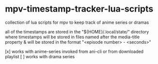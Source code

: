 # mpv-timestamp-tracker-lua-scripts
collection of lua scripts for mpv to keep track of anime series or dramas

all of the timestamps are stored in the "${HOME}/.local/state/" directory where timestamps will be stored in files named after the media-title property & will be stored in the format "\<episode number\> - \<seconds\>"


[x] works with anime-series invoked from ani-cli or from downloaded playlist
[ ] works with drama series
